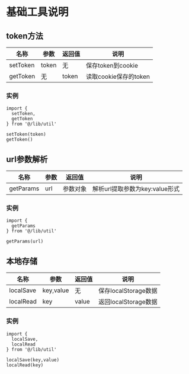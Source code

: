 # 基础工具说明

## token方法
名称|参数|返回值|说明
---|---|---|---
setToken|token|无|保存token到cookie
getToken|无|token|读取cookie保存的token

### 实例
```
import {
  setToken,
  getToken
} from '@/lib/util'

setToken(token)
getToken()
```

## url参数解析
名称|参数|返回值|说明
---|---|---|---
getParams|url|参数对象|解析url提取参数为key:value形式

### 实例
```
import {
  getParams
} from '@/lib/util'

getParams(url)
```

## 本地存储
名称|参数|返回值|说明
---|---|---|---
localSave|key,value|无|保存localStorage数据
localRead|key|value|返回localStorage数据

### 实例
```
import {
  localSave,
  localRead
} from '@/lib/util'

localSave(key,value)
localRead(key)
```
